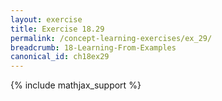 ```yaml
---
layout: exercise
title: Exercise 18.29
permalink: /concept-learning-exercises/ex_29/
breadcrumb: 18-Learning-From-Examples
canonical_id: ch18ex29
---
```


{% include mathjax_support %}
